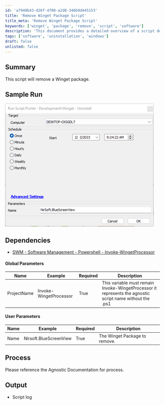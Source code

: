 ```yaml
---
id: 'a7948b43-d26f-4f00-a2d8-346b9d445153'
title: 'Remove Winget Package Script'
title_meta: 'Remove Winget Package Script'
keywords: ['winget', 'package', 'remove', 'script', 'software']
description: 'This document provides a detailed overview of a script designed to remove a Winget package, including its parameters, dependencies, and sample run output.'
tags: ['software', 'uninstallation', 'windows']
draft: false
unlisted: false
---
```

## Summary

This script will remove a Winget package.

## Sample Run

![Sample Run](../../../static/img/Winget---Uninstall/image_1.png)

## Dependencies

- [SWM - Software Management - Powershell - Invoke-WingetProcessor](<../../powershell/Invoke-WingetProcessor.md>)

#### Global Parameters

| Name         | Example                  | Required | Description                                                                                       |
|--------------|--------------------------|----------|---------------------------------------------------------------------------------------------------|
| ProjectName  | Invoke-WingetProcessor    | True     | This variable must remain Invoke-WingetProcessor it represents the agnostic script name without the .ps1 |

#### User Parameters

| Name | Example                  | Required | Description                      |
|------|--------------------------|----------|----------------------------------|
| Name | Nirsoft.BlueScreenView   | True     | The Winget Package to remove.    |

## Process

Please reference the Agnostic Documentation for process.

## Output

- Script log













